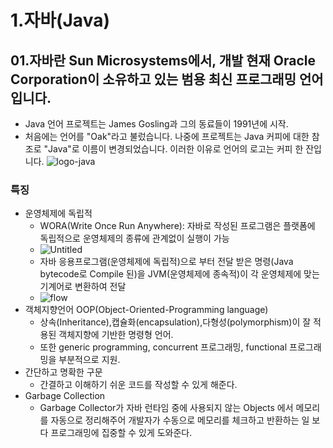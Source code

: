# 1.자바(Java)
## 01.자바란 Sun Microsystems에서, 개발 현재 Oracle Corporation이 소유하고 있는 범용 최신 프로그래밍 언어입니다.
- Java 언어 프로젝트는 James Gosling과 그의 동료들이 1991년에 시작.
- 처음에는 언어를 "Oak"라고 불렀습니다. 나중에 프로젝트는 Java 커피에 대한 참조로 "Java"로 이름이 변경되었습니다. 이러한 이유로 언어의 로고는 커피 한 잔입니다.
![logo-java](https://user-images.githubusercontent.com/98242564/219596173-dddd608b-0ea3-416b-827a-3cc9b1ff448d.png)

### 특징
- 운영체제에 독립적
  - WORA(Write Once Run Anywhere): 자바로 작성된 프로그램은 플랫폼에 독립적으로 운영체제의 종류에 관계없이 실행이 가능
  - ![Untitled](https://user-images.githubusercontent.com/98242564/206935891-0038343e-8a3e-4c83-bf6c-555266e55777.png)
  - 자바 응용프로그램(운영체제에 독립적)으로 부터 전달 받은 명령(Java bytecode로 Compile 된)을  JVM(운영체제에 종속적)이 각 운영체제에 맞는 기계어로 변환하여 전달
  - ![flow](https://user-images.githubusercontent.com/98242564/206935765-a756de09-b0be-461c-934d-03cb336cc778.png)
- 객체지향언어 OOP(Object-Oriented-Programming language)
  - 상속(Inheritance),캡슐화(encapsulation),다형성(polymorphism)이 잘 적용된 객체지향에 기반한 명령형 언어.
  - 또한 generic programming, concurrent 프로그래밍, functional 프로그래밍을 부분적으로 지원.
- 간단하고 명확한 구문
  -  간결하고 이해하기 쉬운 코드를 작성할 수 있게 해준다.
- Garbage Collection
  - Garbage Collector가 자바 런타임 중에 사용되지 않는 Objects 에서 메모리를 자동으로 정리해주어 개발자가 수동으로 메모리를 체크하고 반환하는 일 보다 프로그래밍에 집중할 수 있게 도와준다.

